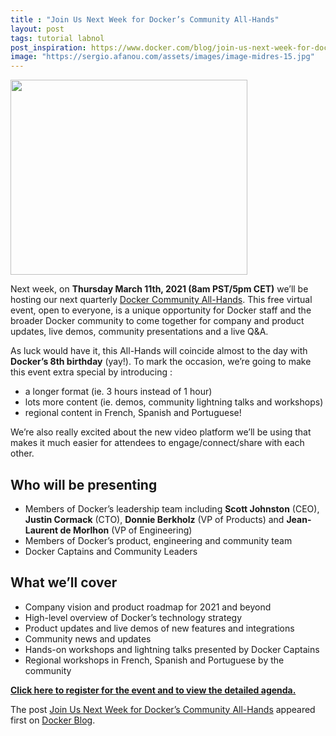 ```yaml
---
title : "Join Us Next Week for Docker’s Community All-Hands"
layout: post
tags: tutorial labnol
post_inspiration: https://www.docker.com/blog/join-us-next-week-for-dockers-community-all-hands/
image: "https://sergio.afanou.com/assets/images/image-midres-15.jpg"
---
```



<p><img loading="lazy" src="https://lh3.googleusercontent.com/adxe3MVzVm4E_5e_TErMlEwRfgIeZWDvtGU6A8-fWCao5lYvXN-J6jtVBCOT2uZ4QXaAsRjYtn9rMu21jEUme3xrblHvrQWC4-sijYiil8h8_tmjOcguUm5uEHH3SjGOXM27sj4i" width="379" height="312"></p>



<p>Next week, on <strong>Thursday March 11th, 2021 (8am PST/5pm CET)</strong> we’ll be hosting our next quarterly <a href="https://events.docker.com/events/details/docker-docker-virtual-meetups-presents-docker-community-all-hands-2/">Docker Community All-Hands</a>. This free virtual event, open to everyone, is a unique opportunity for Docker staff and the broader Docker community to come together for company and product updates, live demos, community presentations and a live Q&amp;A.&nbsp;</p>



<p>As luck would have it, this All-Hands will coincide almost to the day with <strong>Docker’s 8th birthday</strong> (yay!). To mark the occasion, we’re going to make this event extra special by introducing :&nbsp;</p>



<ul><li>a longer format (ie. 3 hours instead of 1 hour)</li><li>lots more content (ie. demos, community lightning talks and workshops)</li><li>regional content in French, Spanish and Portuguese!&nbsp;</li></ul>



<p>We’re also really excited about the new video platform we’ll be using that makes it much easier for attendees to engage/connect/share with each other. </p>



<h2>Who will be presenting</h2>



<ul><li>Members of Docker’s leadership team including <strong>Scott Johnston</strong> (CEO), <strong>Justin Cormack</strong> (CTO), <strong>Donnie Berkholz</strong> (VP of Products) and <strong>Jean-Laurent de Morlhon</strong> (VP of Engineering)</li><li>Members of Docker’s product, engineering and community team</li><li>Docker Captains and Community Leaders</li></ul>



<h2>What we’ll cover</h2>



<ul><li>Company vision and product roadmap for 2021 and beyond</li><li>High-level overview of Docker’s technology strategy </li><li>Product updates and live demos of new features and integrations</li><li>Community news and updates</li><li>Hands-on workshops and lightning talks presented by Docker Captains</li><li>Regional workshops in French, Spanish and Portuguese by the community</li></ul>



<p><a href="https://events.docker.com/events/details/docker-docker-virtual-meetups-presents-docker-community-all-hands-2/"><strong>Click here to register for the event and to view the detailed agenda.</strong></a></p>
<p>The post <a rel="nofollow" href="https://www.docker.com/blog/join-us-next-week-for-dockers-community-all-hands/">Join Us Next Week for Docker&#8217;s Community All-Hands</a> appeared first on <a rel="nofollow" href="https://www.docker.com/blog">Docker Blog</a>.</p>
